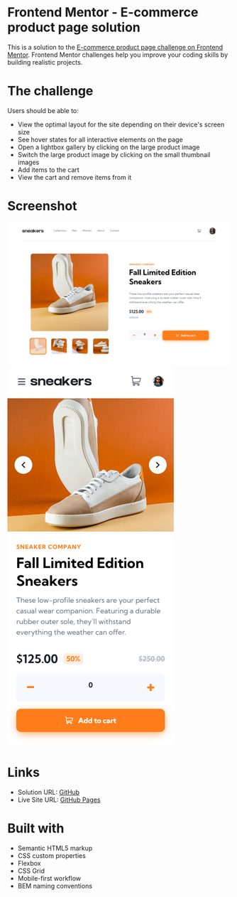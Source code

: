 # Frontend Mentor - E-commerce product page solution

This is a solution to the [E-commerce product page challenge on Frontend Mentor](https://www.frontendmentor.io/challenges/ecommerce-product-page-UPsZ9MJp6). Frontend Mentor challenges help you improve your coding skills by building realistic projects.

# The challenge

Users should be able to:

- View the optimal layout for the site depending on their device's screen size
- See hover states for all interactive elements on the page
- Open a lightbox gallery by clicking on the large product image
- Switch the large product image by clicking on the small thumbnail images
- Add items to the cart
- View the cart and remove items from it

# Screenshot

![](./desktop.png)
![](./mobile.png)

# Links

- Solution URL: [GitHub](https://github.com/crackerFactory64/Frontend-Mentor-Projects/tree/main/ecommerce-product-page-main)
- Live Site URL: [GitHub Pages](https://crackerfactory64.github.io/Frontend-Mentor-Projects/ecommerce-product-page-main/)

# Built with

- Semantic HTML5 markup
- CSS custom properties
- Flexbox
- CSS Grid
- Mobile-first workflow
- BEM naming conventions
